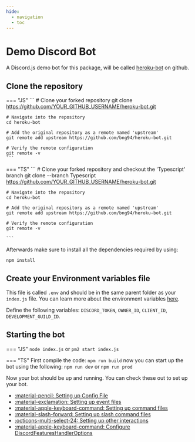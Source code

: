 ```yaml
---
hide:
  - navigation
  - toc
---
```


# Demo Discord Bot

A Discord.js demo bot for this package, will be called [heroku-bot](https://github.com/bng94/heroku-bot) on github.

## Clone the repository

=== "JS"
	```
	# Clone your forked repository
	git clone https://github.com/YOUR_GITHUB_USERNAME/heroku-bot.git

	# Navigate into the repository
	cd heroku-bot

	# Add the original repository as a remote named 'upstream'
	git remote add upstream https://github.com/bng94/heroku-bot.git

	# Verify the remote configuration
	git remote -v
	```

=== "TS"
	```
	# Clone your forked repository and checkout the 'Typescript' branch
	git clone --branch Typescript https://github.com/YOUR_GITHUB_USERNAME/heroku-bot.git

	# Navigate into the repository
	cd heroku-bot

	# Add the original repository as a remote named 'upstream'
	git remote add upstream https://github.com/bng94/heroku-bot.git

	# Verify the remote configuration
	git remote -v

	```

Afterwards make sure to install all the dependencies required by using: 

```
npm install
```

## Create your Environment variables file

This file is called `.env` and should be in the same parent folder as your `index.js` file. You can learn more about the environment variables [here](getting-started/environment-variables.md).

Define the following variables: `DISCORD_TOKEN`, `OWNER_ID`, `CLIENT_ID`, `DEVELOPMENT_GUILD_ID`.

## Starting the bot

=== "JS"
	```
	node index.js
	```
	or 
	```
	pm2 start index.js
	```

=== "TS"
	First compile the code: 
	```
	npm run build
	```
	now you can start up the bot using the following:
	```
	npm run dev
	```
	or
	```
	npm run prod
	```

Now your bot should be up and running. You can check these out to set up your bot.

<div class="grid cards" markdown>

-   [:material-pencil: Setting up Config File](setup/config-file.md)
-   [:material-exclamation: Setting up event files](setup/events-file.md)
-   [:material-apple-keyboard-command: Setting up command files](setup/commands-file.md)
-   [:material-slash-forward: Setting up slash command files](setup/slash-commands-file.md)
-   [:octicons-multi-select-24: Setting up other interactions](setup/other-interaction.md)
-   [:material-apple-keyboard-command: Configure DiscordFeaturesHandlerOptions](setup/DiscordFeaturesHandlerOptions.md)


</div>